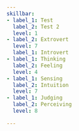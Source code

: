 ```yaml
---
skillbar:
- label_1: Test
  label_2: Test 2
  level: 1
- label_2: Extrovert
  level: 7
  label_1: Introvert
- label_1: Thinking
  label_2: Feeling
  level: 4
- label_1: Sensing
  label_2: Intuition
  level: 7
- label_1: Judging
  label_2: Perceiving
  level: 8

---
```

